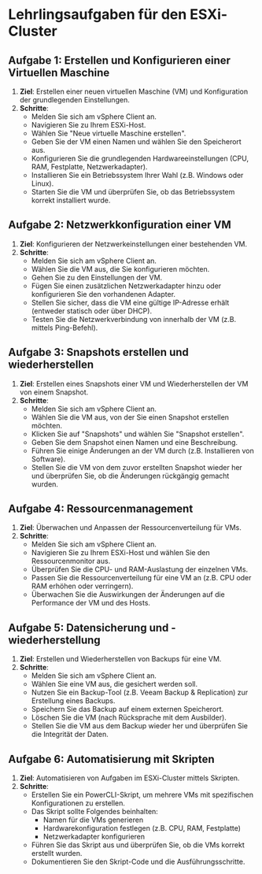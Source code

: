 # Lehrlingsaufgaben für den ESXi-Cluster

## Aufgabe 1: Erstellen und Konfigurieren einer Virtuellen Maschine

1. **Ziel**: Erstellen einer neuen virtuellen Maschine (VM) und Konfiguration der grundlegenden Einstellungen.
2. **Schritte**:
    - Melden Sie sich am vSphere Client an.
    - Navigieren Sie zu Ihrem ESXi-Host.
    - Wählen Sie "Neue virtuelle Maschine erstellen".
    - Geben Sie der VM einen Namen und wählen Sie den Speicherort aus.
    - Konfigurieren Sie die grundlegenden Hardwareeinstellungen (CPU, RAM, Festplatte, Netzwerkadapter).
    - Installieren Sie ein Betriebssystem Ihrer Wahl (z.B. Windows oder Linux).
    - Starten Sie die VM und überprüfen Sie, ob das Betriebssystem korrekt installiert wurde.

## Aufgabe 2: Netzwerkkonfiguration einer VM

1. **Ziel**: Konfigurieren der Netzwerkeinstellungen einer bestehenden VM.
2. **Schritte**:
    - Melden Sie sich am vSphere Client an.
    - Wählen Sie die VM aus, die Sie konfigurieren möchten.
    - Gehen Sie zu den Einstellungen der VM.
    - Fügen Sie einen zusätzlichen Netzwerkadapter hinzu oder konfigurieren Sie den vorhandenen Adapter.
    - Stellen Sie sicher, dass die VM eine gültige IP-Adresse erhält (entweder statisch oder über DHCP).
    - Testen Sie die Netzwerkverbindung von innerhalb der VM (z.B. mittels Ping-Befehl).

## Aufgabe 3: Snapshots erstellen und wiederherstellen

1. **Ziel**: Erstellen eines Snapshots einer VM und Wiederherstellen der VM von einem Snapshot.
2. **Schritte**:
    - Melden Sie sich am vSphere Client an.
    - Wählen Sie die VM aus, von der Sie einen Snapshot erstellen möchten.
    - Klicken Sie auf "Snapshots" und wählen Sie "Snapshot erstellen".
    - Geben Sie dem Snapshot einen Namen und eine Beschreibung.
    - Führen Sie einige Änderungen an der VM durch (z.B. Installieren von Software).
    - Stellen Sie die VM von dem zuvor erstellten Snapshot wieder her und überprüfen Sie, ob die Änderungen rückgängig gemacht wurden.

## Aufgabe 4: Ressourcenmanagement

1. **Ziel**: Überwachen und Anpassen der Ressourcenverteilung für VMs.
2. **Schritte**:
    - Melden Sie sich am vSphere Client an.
    - Navigieren Sie zu Ihrem ESXi-Host und wählen Sie den Ressourcenmonitor aus.
    - Überprüfen Sie die CPU- und RAM-Auslastung der einzelnen VMs.
    - Passen Sie die Ressourcenverteilung für eine VM an (z.B. CPU oder RAM erhöhen oder verringern).
    - Überwachen Sie die Auswirkungen der Änderungen auf die Performance der VM und des Hosts.

## Aufgabe 5: Datensicherung und -wiederherstellung

1. **Ziel**: Erstellen und Wiederherstellen von Backups für eine VM.
2. **Schritte**:
    - Melden Sie sich am vSphere Client an.
    - Wählen Sie eine VM aus, die gesichert werden soll.
    - Nutzen Sie ein Backup-Tool (z.B. Veeam Backup & Replication) zur Erstellung eines Backups.
    - Speichern Sie das Backup auf einem externen Speicherort.
    - Löschen Sie die VM (nach Rücksprache mit dem Ausbilder).
    - Stellen Sie die VM aus dem Backup wieder her und überprüfen Sie die Integrität der Daten.

## Aufgabe 6: Automatisierung mit Skripten

1. **Ziel**: Automatisieren von Aufgaben im ESXi-Cluster mittels Skripten.
2. **Schritte**:
    - Erstellen Sie ein PowerCLI-Skript, um mehrere VMs mit spezifischen Konfigurationen zu erstellen.
    - Das Skript sollte Folgendes beinhalten:
        - Namen für die VMs generieren
        - Hardwarekonfiguration festlegen (z.B. CPU, RAM, Festplatte)
        - Netzwerkadapter konfigurieren
    - Führen Sie das Skript aus und überprüfen Sie, ob die VMs korrekt erstellt wurden.
    - Dokumentieren Sie den Skript-Code und die Ausführungsschritte.



